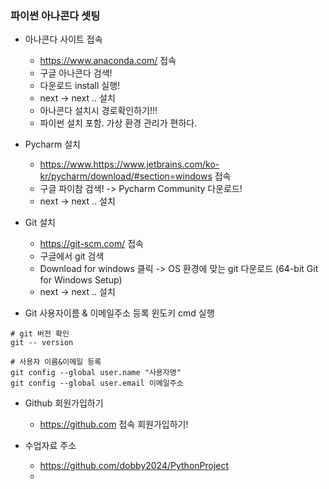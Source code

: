 ### 파이썬 아나콘다 셋팅
- 아나콘다 사이트 접속   
  - https://www.anaconda.com/ 접속   
  - 구글 아나콘다 검색!
  - 다운로드 install 실행!
  - next -> next .. 설치
  - 아나콘다 설치시 경로확인하기!!!
  - 파이썬 설치 포함. 가상 환경 관리가 편하다.


- Pycharm 설치
  - https://www.https://www.jetbrains.com/ko-kr/pycharm/download/#section=windows 접속
  - 구글 파이참 검색! -> Pycharm Community 다운로드!
  - next -> next .. 설치


- Git 설치
  - https://git-scm.com/  접속
  - 구글에서 git 검색
  - Download for windows 클릭 -> OS 환경에 맞는 git 다운로드 (64-bit Git for Windows Setup)
  - next -> next .. 설치   
 
- Git 사용자이름 & 이메일주소 등록
  윈도키 cmd  실행
``` (코드블럭)
# git 버전 확인
git -- version

# 사용자 이름&이메일 등록
git config --global user.name "사용자명"
git config --global user.email 이메일주소
```

- Github 회원가입하기
  - https://github.com 접속 회원가입하기!

- 수업자료 주소
  - https://github.com/dobby2024/PythonProject
  - 

